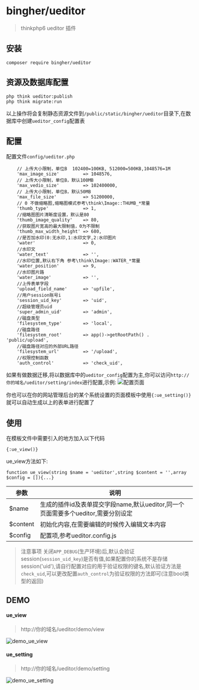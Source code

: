 # bingher/ueditor
> thinkphp6 ueditor 插件

## 安装
```
composer require bingher/ueditor
```

## 资源及数据库配置
```
php think ueditor:publish
php think migrate:run
```
以上操作将会复制静态资源文件到`/public/static/bingher/ueditor`目录下,在数据库中创建`ueditor_config`配置表

## 配置
配置文件`config/ueditor.php`
```
    // 上传大小限制，单位B  102400=100KB, 512000=500KB,1048576=1M
    'max_image_size'         => 1048576,
    // 上传大小限制，单位B，默认100MB
    'max_vedio_size'         => 102400000,
    // 上传大小限制，单位B，默认50MB
    'max_file_size'          => 51200000,
    // 0 不做缩略图,缩略图模式参考\think\Image::THUMB_*常量
    'thumb_type'             => 1,
    //缩略图图片清晰度设置，默认是80
    'thumb_image_quality'    => 80,
    //获取图片宽高的最大限制值，0为不限制
    'thumb_max_width_height' => 680,
    //是否加水印(0:无水印,1:水印文字,2:水印图片
    'water'                  => 0,
    //水印文
    'water_text'             => '',
    //水印位置,默认右下角 参考\think\Image::WATER_*常量
    'water_position'         => 9,
    //水印图片路
    'water_image'            => '',
    //上传表单字段
    'upload_field_name'      => 'upfile',
    //用户session账号i
    'session_uid_key'        => 'uid',
    //超级管理员uid
    'super_admin_uid'        => 'admin',
    //磁盘类型
    'filesystem_type'        => 'local',
    //磁盘路径
    'filesystem_root'        => app()->getRootPath() . 'public/upload',
    //磁盘路径对应的外部URL路径
    'filesystem_url'         => '/upload',
    //权限控制函数
    'auth_control'           => 'check_uid',
```
如果有做数据迁移,将以数据库中的`ueditor_config`配置为主,你可以访问`http://你的域名/ueditor/setting/index`进行配置,示例:
![配置页面](./assets/images/setting.png)

你也可以在你的网站管理后台的某个系统设置的页面模板中使用`{:ue_setting()}`就可以自动生成以上的表单进行配置了


## 使用
在模板文件中需要引入的地方加入以下代码
```
{:ue_view()}
```
ue_view方法如下:
```
function ue_view(string $name = 'ueditor',string $content = '',array $config = []){...}
```
|参数|说明|
|-|-|
|$name|生成的插件id及表单提交字段name,默认ueditor,同一个页面需要多个ueditor,需要分别设定|
|$content|初始化内容,在需要编辑的时候传入编辑文本内容|
|$config|配置项,参考ueditor.config.js|

> 注意事项
关闭`APP_DEBUG`(生产环境)后,默认会验证session(`session_uid_key`)是否有值,如果配置你的系统不是存储session('uid'),请自行配置对应的用于验证权限的键名,默认验证方法是`check_uid`,可以更改配置`auth_control`为验证权限的方法即可(注意bool类型的返回)

## DEMO
#### ue_view
> http://你的域名/ueditor/demo/view

![demo_ue_view](./assets/images/demo_ue_view.png)

#### ue_setting
> http://你的域名/ueditor/demo/setting

![demo_ue_setting](./assets/images/demo_ue_setting.png)
